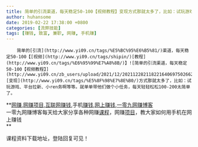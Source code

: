 ```yaml
---
title: 简单的引流渠道，每天稳定50-100【视频教程】变现方式那就太多了，比如：试玩游戏、平台拉新、小ren务啊等等。就单单带他们做个小任务，每天轻轻松松100-200太简单了。
author: huhansome
date: 2019-02-22 17:38:00 +0800
categories: [流弊技能]
tags: [赚钱, 致富, 兼职, 网赚, 手机赚]
---
```



        简单的[引流](http://www.yi09.cn/tags/%E5%BC%95%E6%B5%81/)渠道，每天稳定50-100【[视频](http://www.yi09.cn/tags/shipin/)[教程](http://www.yi09.cn/tags/%E6%95%99%E7%A8%8B/)】![简单的引流渠道，每天稳定50-100【视频教程】](http://www.yi09.cn/zb_users/upload/2021/12/20211228211822164069750266247.png)[变现](http://www.yi09.cn/tags/%E5%8F%98%E7%8E%B0/)方式那就太多了，比如：试玩游戏、平台拉新、小ren务啊等等。就单单带他们做个小任务，每天轻轻松松100-200太简单了。

  

  

  

  

**[网赚](http://www.yi09.cn/tags/%E7%BD%91%E8%B5%9A/),[网赚项目](http://www.yi09.cn/tags/%E7%BD%91%E8%B5%9A%E9%A1%B9%E7%9B%AE/),[互联网赚钱](http://www.yi09.cn/tags/%E4%BA%92%E8%81%94%E7%BD%91%E8%B5%9A%E9%92%B1/),手机[赚钱](http://www.yi09.cn/tags/%E8%B5%9A%E9%92%B1/),[网上赚钱](http://www.yi09.cn/tags/%E7%BD%91%E4%B8%8A%E8%B5%9A%E9%92%B1/),[一零九网赚博客](http://www.yi09.cn/tags/%E4%B8%80%E9%9B%B6%E4%B9%9D%E7%BD%91%E8%B5%9A%E5%8D%9A%E5%AE%A2/)  
一零九网赚博客每天给大家分享各种网赚[课程](http://www.yi09.cn/tags/%E8%AF%BE%E7%A8%8B/)，网赚[项目](http://www.yi09.cn/tags/%E9%A1%B9%E7%9B%AE/)，教大家如何用手机在网上赚钱  
**  
  
  

课程资料下载地址，登陆回复可见！

